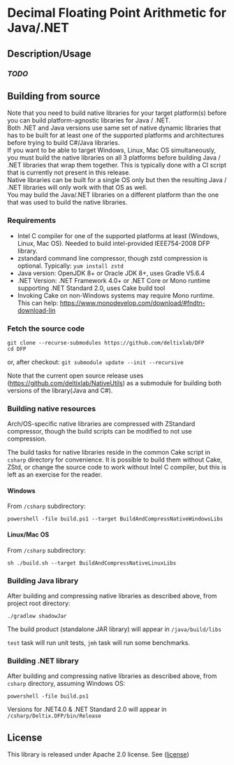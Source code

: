 # Decimal Floating Point Arithmetic for Java/.NET

## Description/Usage
### *TODO*


## Building from source
Note that you need to build native libraries for your target platform(s) before you can build platform-agnostic libraries for Java / .NET.
\
Both .NET and Java versions use same set of native dynamic libraries that has to be built for at least one of the supported platforms and architectures before trying to build C#/Java libraries.
\
If you want to be able to target Windows, Linux, Mac OS simultaneously, you must build the native libraries on all 3 platforms before building Java / .NET libraries that wrap them together. This is typically done with a CI script that is currently not present in this release.
\
Native libraries can be built for a single OS only but then the resulting Java / .NET libraries will only work with that OS as well.
\
You may build the Java/.NET libraries on a different platform than the one that was used to build the native libraries.


### Requirements
+ Intel C compiler for one of the supported platforms at least (Windows, Linux, Mac OS). Needed to build intel-provided IEEE754-2008 DFP library.
+ zstandard command line compressor, though zstd compression is optional. Typically: `yum install zstd` 
+ Java version: OpenJDK 8+ or Oracle JDK 8+, uses Gradle V5.6.4
+ .NET Version: .NET Framework 4.0+ or .NET Core or Mono runtime supporting .NET Standard 2.0, uses Cake build tool
+ Invoking Cake on non-Windows systems may require Mono runtime. This can help: https://www.monodevelop.com/download/#fndtn-download-lin

### Fetch the source code
```
git clone --recurse-submodules https://github.com/deltixlab/DFP
cd DFP
```
or, after checkout: `git submodule update --init --recursive` 

Note that the current open source release uses (https://github.com/deltixlab/NativeUtils) as a submodule for building both versions of the library(Java and C#).

### Building native resources
Arch/OS-specific native libraries are compressed with ZStandard compressor, though the build scripts can be modified to not use compression. 

The build tasks for native libraries reside in the common Cake script in `csharp` directory for convenience. It is possible to build them without Cake, ZStd, or change the source code to work without Intel C compiler, but this is left as an exercise for the reader.
#### Windows
From `/csharp` subdirectory:
```
powershell -file build.ps1 --target BuildAndCompressNativeWindowsLibs
```
#### Linux/Mac OS
From `/csharp` subdirectory:
```
sh ./build.sh --target BuildAndCompressNativeLinuxLibs
```

### Building Java library
After building and compressing native libraries as described above, from project root directory:
```
./gradlew shadowJar
```
The build product (standalone JAR library) will appear in `/java/build/libs`

`test` task will run unit tests, `jmh` task will run some benchmarks. 


### Building .NET library
After building and compressing native libraries as described above, from `csharp` directory, assuming Windows OS:
```
powershell -file build.ps1
```
Versions for .NET4.0 & .NET Standard 2.0 will appear in `/csharp/Deltix.DFP/bin/Release`

## License
This library is released under Apache 2.0 license. See ([license](LICENSE))
